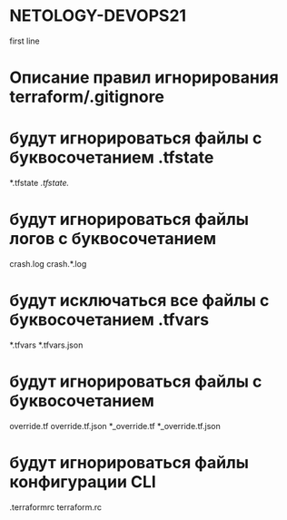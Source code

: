 # NETOLOGY-DEVOPS21
first line

# Описание правил игнорирования terraform/.gitignore 

# будут игнорироваться файлы с буквосочетанием .tfstate
*.tfstate
*.tfstate.*

# будут игнорироваться файлы логов с буквосочетанием 
crash.log
crash.*.log

# будут исключаться все файлы с буквосочетанием .tfvars
*.tfvars
*.tfvars.json

# будут игнорироваться файлы с буквосочетанием

override.tf
override.tf.json
*_override.tf
*_override.tf.json


# будут игнорироваться файлы конфигурации CLI
.terraformrc
terraform.rc